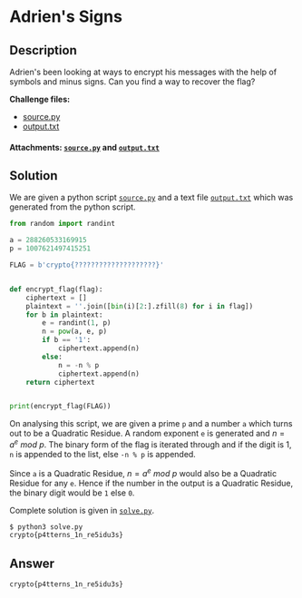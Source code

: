 # Adrien's Signs

## Description

Adrien's been looking at ways to encrypt his messages with the help of 
symbols and minus signs. Can you find a way to recover the flag?  

**Challenge files:**  

- [source.py](./source.py)  
- [output.txt](./output.txt)

#### Attachments: [`source.py`](./source.py) and [`output.txt`](./output.txt)

## Solution

We are given a python script [`source.py`](./source.py) and a text file [`output.txt`](./output.txt) which was generated from the python script.

```python
from random import randint

a = 288260533169915
p = 1007621497415251

FLAG = b'crypto{????????????????????}'


def encrypt_flag(flag):
    ciphertext = []
    plaintext = ''.join([bin(i)[2:].zfill(8) for i in flag])
    for b in plaintext:
        e = randint(1, p)
        n = pow(a, e, p)
        if b == '1':
            ciphertext.append(n)
        else:
            n = -n % p
            ciphertext.append(n)
    return ciphertext


print(encrypt_flag(FLAG))
```

On analysing this script, we are given a prime `p` and a number `a` which turns out to be a Quadratic Residue. A random exponent `e` is generated and $n = a^e\ mod\ p$. The binary form of the flag is iterated through and if the digit is 1, `n` is appended to the list, else `-n % p` is appended. 

Since `a` is a Quadratic Residue, $n = a^e\ mod\ p$ would also be a Quadratic Residue for any `e`. Hence if the number in the output is a Quadratic Residue, the binary digit would be `1` else `0`.

Complete solution is given in [`solve.py`](./solve.py).

```bash
$ python3 solve.py
crypto{p4tterns_1n_re5idu3s}
```

## Answer

`crypto{p4tterns_1n_re5idu3s}`

